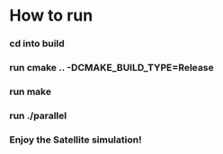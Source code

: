 # How to run
### cd into build
### run cmake .. -DCMAKE_BUILD_TYPE=Release
### run make
### run ./parallel
### Enjoy the Satellite simulation!
